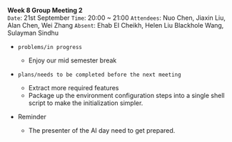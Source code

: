 **Week 8 Group Meeting 2**  
`Date`: 21st September
`Time`: 20:00 ~ 21:00 
`Attendees`: Nuo Chen, Jiaxin Liu, Alan Chen, Wei Zhang
`Absent`: Ehab EI Cheikh, Helen Liu Blackhole Wang, Sulayman Sindhu	

- `problems/in progress`
    - Enjoy our mid semester break


- `plans/needs to be completed before the next meeting`
    - Extract more required features
    - Package up the environment configuration steps into a single shell script to make the initialization simpler.

- Reminder
  -	The presenter of the AI day need to get prepared.